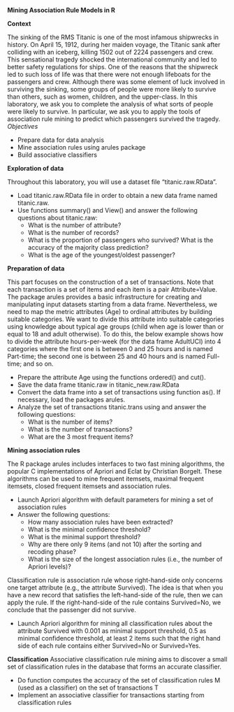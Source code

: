 **Mining Association Rule Models in R**

**Context**

The sinking of the RMS Titanic is one of the most infamous shipwrecks in history. On April 15, 1912, during her maiden voyage, the Titanic sank after colliding with an iceberg, killing 1502 out of 2224 passengers and crew. This sensational tragedy shocked the international community and led to better safety regulations for ships.
One of the reasons that the shipwreck led to such loss of life was that there were not enough lifeboats for the passengers and crew. Although there was some element of luck involved in surviving the sinking, some groups of people were more likely to survive than others, such as women, children, and the upper-class.
In this laboratory, we ask you to complete the analysis of what sorts of people were likely to survive. In particular, we ask you to apply the tools of association rule mining to predict which passengers survived the tragedy.
*Objectives*
- Prepare data for data analysis
- Mine association rules using arules package
- Build associative classifiers

**Exploration of data**

Throughout this laboratory, you will use a dataset file “titanic.raw.RData”.

- Load titanic.raw.RData file in order to obtain a new data frame named titanic.raw.
- Use functions summary() and View() and answer the following questions about titanic.raw:
    - What is the number of attribute?
    - What is the number of records?
    - What is the proportion of passengers who survived? What is the accuracy of the majority class prediction?
    - What is the age of the youngest/oldest passenger?

**Preparation of data**

This part focuses on the construction of a set of transactions. Note that each transaction is a set of items and each item is a pair Attribute=Value. The package arules provides a basic
infrastructure for creating and manipulating input datasets starting from a data frame. Nevertheless, we need to map the metric attributes (Age) to ordinal attributes by building suitable categories. We want to divide this attribute into suitable categories using knowledge about typical age groups (child when age is lower than or equal to 18 and adult otherwise). To do this, the below example shows how to divide the attribute hours-per-week (for the data frame AdultUCI) into 4 categories where the first one is between 0 and 25 hours and is named Part-time; the second one is between 25 and 40 hours and is named Full-time; and so on.

- Prepare the attribute Age using the functions ordered() and cut().
- Save the data frame titanic.raw in titanic_new.raw.RData
- Convert the data frame into a set of transactions using function as(). If necessary, load the packages arules.
- Analyze the set of transactions titanic.trans using and answer the following questions:
    - What is the number of items?
    - What is the number of transactions?
    - What are the 3 most frequent items?

**Mining association rules**

The R package arules includes interfaces to two fast mining algorithms, the popular C
implementations of Apriori and Eclat by Christian Borgelt. These algorithms can be used to mine frequent itemsets, maximal frequent itemsets, closed frequent itemsets and association rules.

- Launch Apriori algorithm with default parameters for mining a set of association rules
- Answer the following questions:
    - How many association rules have been extracted?
    - What is the minimal confidence threshold?
    - What is the minimal support threshold?
    - Why are there only 9 items (and not 10) after the sorting and recoding phase?
    - What is the size of the longest association rules (i.e., the number of Apriori levels)?

Classification rule is association rule whose right-hand-side only concerns one target attribute (e.g., the attribute Survived). The idea is that when you have a new record that satisfies the left-hand-side of the rule, then we can apply the rule. If the right-hand-side of the rule contains Survived=No, we conclude that the passenger did not survive.

- Launch Apriori algorithm for mining all classification rules about the attribute Survived with 0.001 as minimal support threshold, 0.5 as minimal confidence threshold, at least 2 items such that the right hand side of each rule contains either Survived=No or Survived=Yes.

**Classification**
Associative classification rule mining aims to discover a small set of classification rules in the database that forms an accurate classifier.

- Do function computes the accuracy of the set of classification rules M (used as a classifier) on the set of transactions T
- Implement an associative classifier for transactions starting from classification rules





